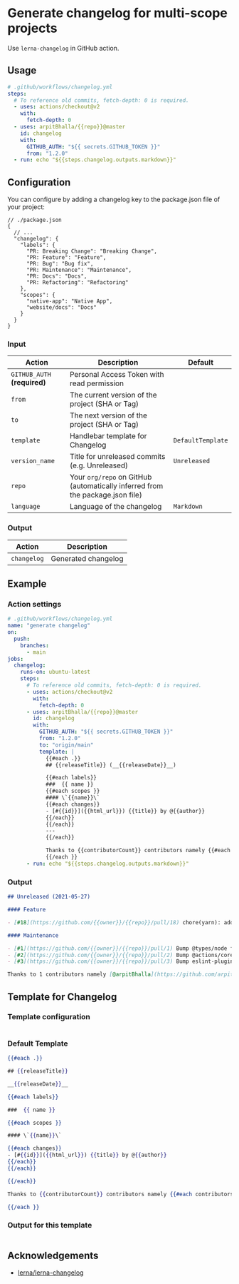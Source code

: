 # Generate changelog for multi-scope projects

Use `lerna-changelog` in GitHub action.

## Usage

```yml
# .github/workflows/changelog.yml
steps:
  # To reference old commits, fetch-depth: 0 is required.
  - uses: actions/checkout@v2
    with:
      fetch-depth: 0
  - uses: arpitBhalla/{{repo}}@master
    id: changelog
    with:
      GITHUB_AUTH: "${{ secrets.GITHUB_TOKEN }}"
      from: "1.2.0"
  - run: echo "${{steps.changelog.outputs.markdown}}"
```

## Configuration

You can configure by adding a changelog key to the package.json file of your project:

```jsonc
// ./package.json
{
  // ...
  "changelog": {
    "labels": {
      "PR: Breaking Change": "Breaking Change",
      "PR: Feature": "Feature",
      "PR: Bug": "Bug fix",
      "PR: Maintenance": "Maintenance",
      "PR: Docs": "Docs",
      "PR: Refactoring": "Refactoring"
    },
    "scopes": {
      "native-app": "Native App",
      "website/docs": "Docs"
    }
  }
}
```

<!--input-start--->

### Input

| Action                       | Description                                                                   | Default           |
| ---------------------------- | ----------------------------------------------------------------------------- | ----------------- |
| `GITHUB_AUTH` **(required)** | Personal Access Token with read permission                                    |                   |
| `from`                       | The current version of the project (SHA or Tag)                               |                   |
| `to`                         | The next version of the project (SHA or Tag)                                  |                   |
| `template`                   | Handlebar template for Changelog                                              | `DefaultTemplate` |
| `version_name`               | Title for unreleased commits (e.g. Unreleased)                                | `Unreleased`      |
| `repo`                       | Your `org/repo` on GitHub (automatically inferred from the package.json file) |                   |
| `language`                   | Language of the changelog                                                     | `Markdown`        |

### Output

| Action      | Description         |
| ----------- | ------------------- |
| `changelog` | Generated changelog |

<!--input-end--->

## Example

### Action settings

```yml
# .github/workflows/changelog.yml
name: "generate changelog"
on:
  push:
    branches:
      - main
jobs:
  changelog:
    runs-on: ubuntu-latest
    steps:
      # To reference old commits, fetch-depth: 0 is required.
      - uses: actions/checkout@v2
        with:
          fetch-depth: 0
      - uses: arpitBhalla/{{repo}}@master
        id: changelog
        with:
          GITHUB_AUTH: "${{ secrets.GITHUB_TOKEN }}"
          from: "1.2.0"
          to: "origin/main"
          template: |
            {{#each .}}
            ## {{releaseTitle}} (__{{releaseDate}}__)

            {{#each labels}}
            ###  {{ name }}
            {{#each scopes }}
            #### \`{{name}}\`
            {{#each changes}}
            - [#{{id}}]({{html_url}}) {{title}} by @{{author}}
            {{/each}}
            {{/each}}
            ---
            {{/each}}

            Thanks to {{contributorCount}} contributors namely {{#each contributors}}[@{{login}}]({{url}}){{#unless @last}},{{/unless}} {{/each}}
            {{/each }}
      - run: echo "${{steps.changelog.outputs.markdown}}"
```

### Output

```md
## Unreleased (2021-05-27)

#### Feature

- [#18](https://github.com/{{owner}}/{{repo}}/pull/18) chore(yarn): add lerna-changelog ([@{{owner}}](https://github.com/{{owner}}))

#### Maintenance

- [#1](https://github.com/{{owner}}/{{repo}}/pull/1) Bump @types/node from 14.14.9 to 15.3.0 ([@dependabot[bot]](https://github.com/apps/dependabot))
- [#2](https://github.com/{{owner}}/{{repo}}/pull/2) Bump @actions/core from 1.2.6 to 1.2.7 ([@dependabot[bot]](https://github.com/apps/dependabot))
- [#3](https://github.com/{{owner}}/{{repo}}/pull/3) Bump eslint-plugin-jest from 24.1.3 to 24.3.6 ([@dependabot[bot]](https://github.com/apps/dependabot))

Thanks to 1 contributors namely [@arpitBhalla](https://github.com/arpitBhalla)
```

## Template for Changelog

### Template configuration

```md

```

### Default Template

```hbs
{{#each .}}

## {{releaseTitle}}

__{{releaseDate}}__

{{#each labels}}

###  {{ name }}

{{#each scopes }}

#### \`{{name}}\`

{{#each changes}}
- [#{{id}}]({{html_url}}) {{title}} by @{{author}}
{{/each}}
{{/each}}

{{/each}}

Thanks to {{contributorCount}} contributors namely {{#each contributors}}[@{{login}}]({{url}}){{#unless @last}},{{/unless}} {{/each}}

{{/each }}
```

### Output for this template

```md

```

## Acknowledgements

- [lerna/lerna-changelog](https://github.com/lerna/lerna-changelog)

